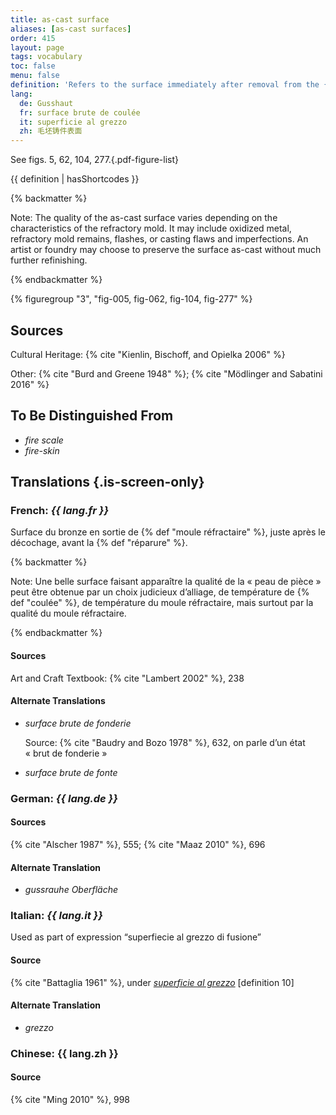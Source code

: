 ```yaml
---
title: as-cast surface
aliases: [as-cast surfaces]
order: 415
layout: page
tags: vocabulary
toc: false
menu: false
definition: 'Refers to the surface immediately after removal from the {% def "mold" %}, before {% def "fettling" %} and {% def "chasing" %}.'
lang:
  de: Gusshaut
  fr: surface brute de coulée
  it: superficie al grezzo
  zh: 毛坯铸件表面
---
```


See figs. 5, 62, 104, 277.{.pdf-figure-list}

{{ definition | hasShortcodes }}

{% backmatter %}

Note: The quality of the as-cast surface varies depending on the characteristics of the refractory mold. It may include oxidized metal, refractory mold remains, flashes, or casting flaws and imperfections. An artist or foundry may choose to preserve the surface as-cast without much further refinishing.

{% endbackmatter %}

{% figuregroup "3", "fig-005, fig-062, fig-104, fig-277" %}

## Sources

Cultural Heritage: {% cite "Kienlin, Bischoff, and Opielka 2006" %}

Other: {% cite "Burd and Greene 1948" %}; {% cite "Mödlinger and Sabatini 2016" %}

## To Be Distinguished From

- *fire scale*
- *fire-skin*

## Translations {.is-screen-only}

<div class="accordion">

### **French**: *{{ lang.fr }}*

Surface du bronze en sortie de {% def "moule réfractaire" %}, juste après le décochage, avant la {% def "réparure" %}.

{% backmatter %}

Note: Une belle surface faisant apparaître la qualité de la « peau de pièce » peut être obtenue par un choix judicieux d’alliage, de température de {% def "coulée" %}, de température du moule réfractaire, mais surtout par la qualité du moule réfractaire.

{% endbackmatter %}

#### Sources

Art and Craft Textbook: {% cite "Lambert 2002" %}, 238

#### Alternate Translations

- *surface brute de fonderie*

    Source: {% cite "Baudry and Bozo 1978" %}, 632, on parle d’un état « brut de fonderie »

- *surface brute de fonte*

### **German**: *{{ lang.de }}*

#### Sources

{% cite "Alscher 1987" %}, 555; {% cite "Maaz 2010" %}, 696 

#### Alternate Translation

- *gussrauhe Oberfläche*

### **Italian**: *{{ lang.it }}*

Used as part of expression “superfiecie al grezzo di fusione”

#### Source

{% cite "Battaglia 1961" %}, under [*superficie al grezzo*](http://www.gdli.it/pdf_viewer/Scripts/pdf.js/web/viewer.asp?file=/PDF/GDLI07/GDLI_07_ocr_46.pdf&parola=grezzoni) [definition 10]

#### Alternate Translation

- *grezzo*

### **Chinese**: {{ lang.zh }}

#### Source

{% cite "Ming 2010" %}, 998

</div>
